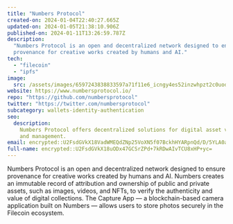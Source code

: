 ```yaml
---
title: "Numbers Protocol"
created-on: 2024-01-04T22:40:27.665Z
updated-on: 2024-01-05T21:38:10.906Z
published-on: 2024-01-11T13:26:59.787Z
description:
  "Numbers Protocol is an open and decentralized network designed to ensure
  provenance for creative works created by humans and AI."
tech:
  - "filecoin"
  - "ipfs"
image:
  src: /assets/images/6597243838833597a71f11e6_icngy4es52inzwhpzt2c0uodiwktmytv6cqlvo6kya8.png
website: https://www.numbersprotocol.io/
repo: "https://github.com/numbersprotocol"
twitter: "https://twitter.com/numbersprotocol"
subcategory: wallets-identity-authentication
seo:
  description:
    Numbers Protocol offers decentralized solutions for digital asset verification
    and management.
email: encrypted::U2FsdGVkX18VadWMEQdZNp25VoXN5f07BckhHYARpnQd/D/5YLA0agf51A/bVNPl
full-name: encrypted::U2FsdGVkX18uODx47GCSrZPd+7kRDwAIvTCU8xHP+yc=
---
```


Numbers Protocol is an open and decentralized network designed to ensure provenance for creative works created by humans and AI. Numbers creates an immutable record of attribution and ownership of public and private assets, such as images, videos, and NFTs, to verify the authenticity and value of digital collections. The Capture App — a blockchain-based camera application built on Numbers — allows users to store photos securely in the Filecoin ecosystem.
